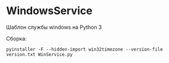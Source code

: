 # WindowsService
Шаблон службы windows на Python 3

Сборка:

    pyinstaller -F --hidden-import win32timezone --version-file version.txt WinService.py
